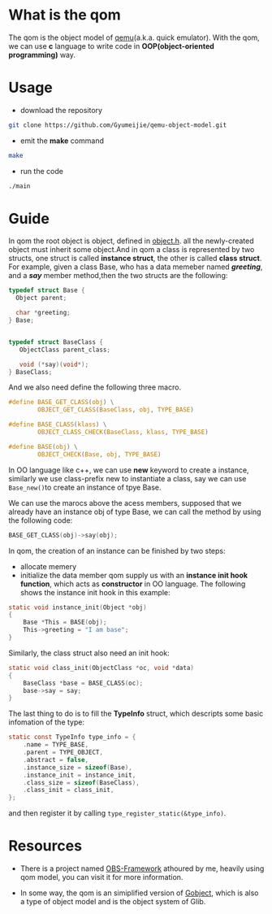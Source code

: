 # What is the qom
The qom is the object model of [qemu](https://github.com/qemu/qemu)(a.k.a. quick emulator). With the qom, we can
use **c** language to write code in **OOP(object-oriented programming)** way.

# Usage
- download the repository
```bash
git clone https://github.com/Gyumeijie/qemu-object-model.git
```
- emit the **make** command
```bash
make
```
- run the code
```bash
./main
```

# Guide
In qom the root object is object, defined in [object.h](https://github.com/Gyumeijie/qemu-object-model/blob/master/qom/object.h).
all the newly-created object must inherit some object.And in qom a class is represented by two structs, one struct is called
**instance struct**, the other is called **class struct**.
For example, given a class Base, who has a data memeber named ***greeting***, and a ***say*** member method,then
the two structs are the following:
```c
typedef struct Base {
  Object parent;

  char *greeting;
} Base;


typedef struct BaseClass {
   ObjectClass parent_class;

   void (*say)(void*);
} BaseClass;
```

And we also need define the following three macro.
```c
#define BASE_GET_CLASS(obj) \
        OBJECT_GET_CLASS(BaseClass, obj, TYPE_BASE)

#define BASE_CLASS(klass) \
        OBJECT_CLASS_CHECK(BaseClass, klass, TYPE_BASE)

#define BASE(obj) \
        OBJECT_CHECK(Base, obj, TYPE_BASE)
```

In OO language like c++, we can use **new** keyword to create a instance, similarly we use class-prefix new to instantiate
a class, say we can use ```Base_new()```to create an instance of tpye Base.

We can use the marocs above the acess members, supposed that we already have an instance obj of type Base, we can call the method
by using the following code:
```c
BASE_GET_CLASS(obj)->say(obj);
```
In qom, the creation of an instance can be finished by two steps:
- allocate memery
- initialize the data member
qom supply us with an **instance init hook function**, which acts as  **constructor** in OO language. The following
shows the instance init hook in this example:
```c
static void instance_init(Object *obj)
{
    Base *This = BASE(obj);
    This->greeting = "I am base";
}
```
Similarly, the class struct also need an init hook:
```c
static void class_init(ObjectClass *oc, void *data)
{
    BaseClass *base = BASE_CLASS(oc);
    base->say = say;
}
```

The last thing to do is to fill the **TypeInfo** struct, which descripts some basic infomation of the type:
```c
static const TypeInfo type_info = {
    .name = TYPE_BASE,
    .parent = TYPE_OBJECT,
    .abstract = false,
    .instance_size = sizeof(Base),
    .instance_init = instance_init,
    .class_size = sizeof(BaseClass),
    .class_init = class_init,
};

```
and then register it by calling ```type_register_static(&type_info)```.

 # Resources
- There is a project named [OBS-Framework](https://github.com/Gyumeijie/OBS-Framework) athoured by me, heavily
using qom model, you can visit it for more information.

- In some way, the qom is an simiplified version of [Gobject](https://developer.gnome.org/gobject/stable/), which
is also a type of object model and is the object system of Glib.
